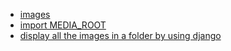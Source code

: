 - [images](https://djangocentral.com/uploading-images-with-django/)
- [import MEDIA_ROOT](https://stackoverflow.com/questions/5517950/django-media-url-and-media-root)
- [display all the images in a folder by using django](https://stackoverflow.com/questions/47809932/how-to-display-all-the-images-in-a-folder-by-using-django#:~:text=you%20can%20use%20file%20methods,your%20template%20using%20template%20tags.)
